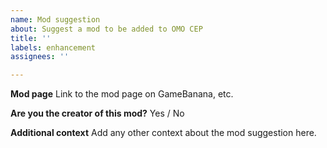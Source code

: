 ```yaml
---
name: Mod suggestion
about: Suggest a mod to be added to OMO CEP
title: ''
labels: enhancement
assignees: ''

---
```


**Mod page**
Link to the mod page on GameBanana, etc.

**Are you the creator of this mod?**
Yes / No

**Additional context**
Add any other context about the mod suggestion here.
